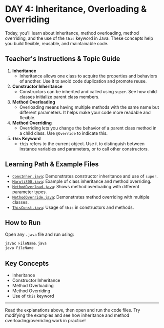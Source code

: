 
# DAY 4: Inheritance, Overloading & Overriding

Today, you'll learn about inheritance, method overloading, method overriding, and the use of the `this` keyword in Java. These concepts help you build flexible, reusable, and maintainable code.

## Teacher's Instructions & Topic Guide

1. **Inheritance**
	- Inheritance allows one class to acquire the properties and behaviors of another. Use it to avoid code duplication and promote reuse.
2. **Constructor Inheritance**
	- Constructors can be inherited and called using `super`. See how child classes initialize parent class members.
3. **Method Overloading**
	- Overloading means having multiple methods with the same name but different parameters. It helps make your code more readable and flexible.
4. **Method Overriding**
	- Overriding lets you change the behavior of a parent class method in a child class. Use `@Override` to indicate this.
5. **`this` Keyword**
	- `this` refers to the current object. Use it to distinguish between instance variables and parameters, or to call other constructors.

## Learning Path & Example Files

- [`ConsInher.java`](ConsInher.java): Demonstrates constructor inheritance and use of `super`.
- [`Maruti800.java`](Maruti800.java): Example of class inheritance and method overriding.
- [`MethodOverload.java`](MethodOverload.java): Shows method overloading with different parameter types.
- [`MethodOverride.java`](MethodOverride.java): Demonstrates method overriding with multiple classes.
- [`ThisConst.java`](ThisConst.java): Usage of `this` in constructors and methods.

## How to Run

Open any `.java` file and run using:

```sh
javac FileName.java
java FileName
```

## Key Concepts

- Inheritance
- Constructor Inheritance
- Method Overloading
- Method Overriding
- Use of `this` keyword

---

Read the explanations above, then open and run the code files. Try modifying the examples and see how inheritance and method overloading/overriding work in practice!
